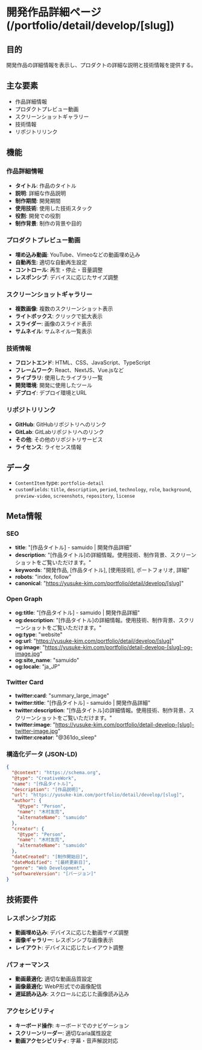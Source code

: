 # 開発作品詳細ページ (/portfolio/detail/develop/[slug])

## 目的

開発作品の詳細情報を表示し、プロダクトの詳細な説明と技術情報を提供する。

## 主な要素

- 作品詳細情報
- プロダクトプレビュー動画
- スクリーンショットギャラリー
- 技術情報
- リポジトリリンク

## 機能

### 作品詳細情報

- **タイトル**: 作品のタイトル
- **説明**: 詳細な作品説明
- **制作期間**: 開発期間
- **使用技術**: 使用した技術スタック
- **役割**: 開発での役割
- **制作背景**: 制作の背景や目的

### プロダクトプレビュー動画

- **埋め込み動画**: YouTube、Vimeoなどの動画埋め込み
- **自動再生**: 適切な自動再生設定
- **コントロール**: 再生・停止・音量調整
- **レスポンシブ**: デバイスに応じたサイズ調整

### スクリーンショットギャラリー

- **複数画像**: 複数のスクリーンショット表示
- **ライトボックス**: クリックで拡大表示
- **スライダー**: 画像のスライド表示
- **サムネイル**: サムネイル一覧表示

### 技術情報

- **フロントエンド**: HTML、CSS、JavaScript、TypeScript
- **フレームワーク**: React、NextJS、Vue.jsなど
- **ライブラリ**: 使用したライブラリ一覧
- **開発環境**: 開発に使用したツール
- **デプロイ**: デプロイ環境とURL

### リポジトリリンク

- **GitHub**: GitHubリポジトリへのリンク
- **GitLab**: GitLabリポジトリへのリンク
- **その他**: その他のリポジトリサービス
- **ライセンス**: ライセンス情報

## データ

- `ContentItem` type: `portfolio-detail`
- `customFields`: `title`, `description`, `period`, `technology`, `role`, `background`, `preview-video`, `screenshots`, `repository`, `license`

## Meta情報

### SEO

- **title**: "[作品タイトル] - samuido | 開発作品詳細"
- **description**: "[作品タイトル]の詳細情報。使用技術、制作背景、スクリーンショットをご覧いただけます。"
- **keywords**: "開発作品, [作品タイトル], [使用技術], ポートフォリオ, 詳細"
- **robots**: "index, follow"
- **canonical**: "https://yusuke-kim.com/portfolio/detail/develop/[slug]"

### Open Graph

- **og:title**: "[作品タイトル] - samuido | 開発作品詳細"
- **og:description**: "[作品タイトル]の詳細情報。使用技術、制作背景、スクリーンショットをご覧いただけます。"
- **og:type**: "website"
- **og:url**: "https://yusuke-kim.com/portfolio/detail/develop/[slug]"
- **og:image**: "https://yusuke-kim.com/portfolio/detail-develop-[slug]-og-image.jpg"
- **og:site_name**: "samuido"
- **og:locale**: "ja_JP"

### Twitter Card

- **twitter:card**: "summary_large_image"
- **twitter:title**: "[作品タイトル] - samuido | 開発作品詳細"
- **twitter:description**: "[作品タイトル]の詳細情報。使用技術、制作背景、スクリーンショットをご覧いただけます。"
- **twitter:image**: "https://yusuke-kim.com/portfolio/detail-develop-[slug]-twitter-image.jpg"
- **twitter:creator**: "@361do_sleep"

### 構造化データ (JSON-LD)

```json
{
  "@context": "https://schema.org",
  "@type": "CreativeWork",
  "name": "[作品タイトル]",
  "description": "[作品説明]",
  "url": "https://yusuke-kim.com/portfolio/detail/develop/[slug]",
  "author": {
    "@type": "Person",
    "name": "木村友亮",
    "alternateName": "samuido"
  },
  "creator": {
    "@type": "Person",
    "name": "木村友亮",
    "alternateName": "samuido"
  },
  "dateCreated": "[制作開始日]",
  "dateModified": "[最終更新日]",
  "genre": "Web Development",
  "softwareVersion": "[バージョン]"
}
```

## 技術要件

### レスポンシブ対応

- **動画埋め込み**: デバイスに応じた動画サイズ調整
- **画像ギャラリー**: レスポンシブな画像表示
- **レイアウト**: デバイスに応じたレイアウト調整

### パフォーマンス

- **動画最適化**: 適切な動画品質設定
- **画像最適化**: WebP形式での画像配信
- **遅延読み込み**: スクロールに応じた画像読み込み

### アクセシビリティ

- **キーボード操作**: キーボードでのナビゲーション
- **スクリーンリーダー**: 適切なaria属性設定
- **動画アクセシビリティ**: 字幕・音声解説対応
